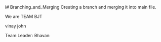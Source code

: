 i# Branching_and_Merging
Creating a branch and merging it into main file.

We are TEAM BJT

vinay
john

Team Leader:
Bhavan
